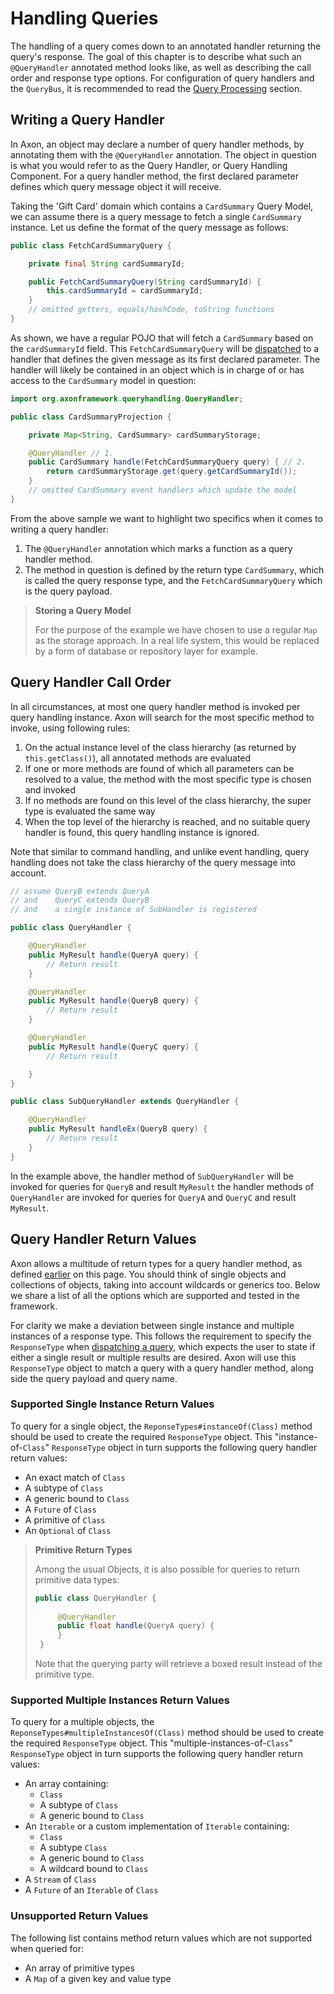# Handling Queries

The handling of a query comes down to an annotated handler returning the query's response. The goal of this chapter is to describe what such an `@QueryHandler` annotated method looks like, as well as describing the call order and response type options. For configuration of query handlers and the `QueryBus`, it is recommended to read the [Query Processing]() section.

## Writing a Query Handler

In Axon, an object may declare a number of query handler methods, by annotating them with the `@QueryHandler` annotation. The object in question is what you would refer to as the Query Handler, or Query Handling Component. For a query handler method, the first declared parameter defines which query message object it will receive.

Taking the 'Gift Card' domain which contains a `CardSummary` Query Model, we can assume there is a query message to fetch a single `CardSummary` instance. Let us define the format of the query message as follows:

```java
public class FetchCardSummaryQuery {

    private final String cardSummaryId;

    public FetchCardSummaryQuery(String cardSummaryId) {
        this.cardSummaryId = cardSummaryId;
    }
    // omitted getters, equals/hashCode, toString functions
}
```

As shown, we have a regular POJO that will fetch a `CardSummary` based on the `cardSummaryId` field. This `FetchCardSummaryQuery` will be [dispatched](dispatching-queries.md) to a handler that defines the given message as its first declared parameter. The handler will likely be contained in an object which is in charge of or has access to the `CardSummary` model in question:

```java
import org.axonframework.queryhandling.QueryHandler;

public class CardSummaryProjection {

    private Map<String, CardSummary> cardSummaryStorage;

    @QueryHandler // 1.
    public CardSummary handle(FetchCardSummaryQuery query) { // 2.
        return cardSummaryStorage.get(query.getCardSummaryId());
    }
    // omitted CardSummary event handlers which update the model
}
```

From the above sample we want to highlight two specifics when it comes to writing a query handler:

1. The `@QueryHandler` annotation which marks a function as a query handler method.
2. The method in question is defined by the return type `CardSummary`, which is called the query response type, and the `FetchCardSummaryQuery` which is the query payload.

> **Storing a Query Model**
>
> For the purpose of the example we have chosen to use a regular `Map` as the storage approach. In a real life system, this would be replaced by a form of database or repository layer for example.

## Query Handler Call Order

In all circumstances, at most one query handler method is invoked per query handling instance. Axon will search for the most specific method to invoke, using following rules:

1. On the actual instance level of the class hierarchy \(as returned by `this.getClass()`\), all annotated methods are evaluated
2. If one or more methods are found of which all parameters can be resolved to a value, the method with the most specific type is chosen and invoked
3. If no methods are found on this level of the class hierarchy, the super type is evaluated the same way
4. When the top level of the hierarchy is reached, and no suitable query handler is found, this query handling instance is ignored.

Note that similar to command handling, and unlike event handling, query handling does not take the class hierarchy of the query message into account.

```java
// assume QueryB extends QueryA 
// and    QueryC extends QueryB
// and    a single instance of SubHandler is registered

public class QueryHandler {

    @QueryHandler
    public MyResult handle(QueryA query) {
        // Return result
    }

    @QueryHandler
    public MyResult handle(QueryB query) {
        // Return result
    }

    @QueryHandler
    public MyResult handle(QueryC query) {
        // Return result

    }
}

public class SubQueryHandler extends QueryHandler {

    @QueryHandler
    public MyResult handleEx(QueryB query) {
        // Return result
    }
}
```

In the example above, the handler method of `SubQueryHandler` will be invoked for queries for `QueryB` and result `MyResult` the handler methods of `QueryHandler` are invoked for queries for `QueryA` and `QueryC` and result `MyResult`.

## Query Handler Return Values

Axon allows a multitude of return types for a query handler method, as defined [earlier](handling-queries.md#writing-a-query-handler) on this page. You should think of single objects and collections of objects, taking into account wildcards or generics too. Below we share a list of all the options which are supported and tested in the framework.

For clarity we make a deviation between single instance and multiple instances of a response type. This follows the requirement to specify the `ResponseType` when [dispatching a query](dispatching-queries.md), which expects the user to state if either a single result or multiple results are desired. Axon will use this `ResponseType` object to match a query with a query handler method, along side the query payload and query name.

### Supported Single Instance Return Values

To query for a single object, the `ReponseTypes#instanceOf(Class)` method should be used to create the required `ResponseType` object. This "instance-of-`Class`" `ResponseType` object in turn supports the following query handler return values:

* An exact match of `Class`
* A subtype of `Class`
* A generic bound to `Class`
* A `Future` of `Class`
* A primitive of `Class`
* An `Optional` of `Class`

> **Primitive Return Types**
>
> Among the usual Objects, it is also possible for queries to return primitive data types:
>
> ```java
> public class QueryHandler {
>  
>      @QueryHandler
>      public float handle(QueryA query) {
>      }
>  }
> ```
>
> Note that the querying party will retrieve a boxed result instead of the primitive type.

### Supported Multiple Instances Return Values

To query for a multiple objects, the `ReponseTypes#multipleInstancesOf(Class)` method should be used to create the required `ResponseType` object. This "multiple-instances-of-`Class`" `ResponseType` object in turn supports the following query handler return values:

* An array containing:
  * `Class`
  * A subtype of `Class`
  * A generic bound to `Class`
* An `Iterable` or a custom implementation of `Iterable` containing:
  * `Class`
  * A subtype `Class`
  * A generic bound to `Class`
  * A wildcard bound to `Class`
* A `Stream` of `Class`
* A `Future` of an `Iterable` of `Class`

### Unsupported Return Values

The following list contains method return values which are not supported when queried for:

* An array of primitive types
* A `Map` of a given key and value type

